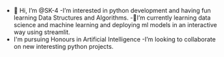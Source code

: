 - 👋 Hi, I’m @SK-4
-I’m interested in python development and having fun learning Data Structures and Algorithms.
-🌱I’m currently learning data science and machine learning and deploying ml models in an interactive way using streamlit.
- I'm pursuing Honours in Artificial Intelligence
-I’m looking to collaborate on new interesting python projects.

<!---
SK-4/SK-4 is a ✨ special ✨ repository because its `README.md` (this file) appears on your GitHub profile.
You can click the Preview link to take a look at your changes.
--->
